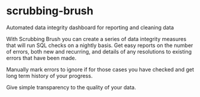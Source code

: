# scrubbing-brush
Automated data integrity dashboard for reporting and cleaning data

With Scrubbing Brush you can create a series of data integrity measures that will run SQL checks on a nightly basis. Get easy reports on the number of errors, both new and recurring, and details of any resolutions to existing errors that have been made.

Manually mark errors to ignore if for those cases you have checked and get long term history of your progress.

Give simple transparency to the quality of your data.